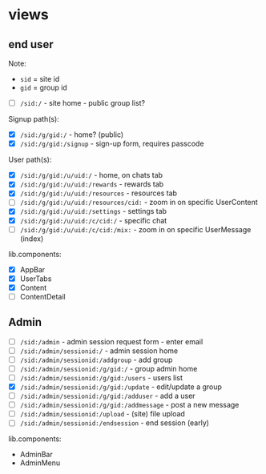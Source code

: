 # views

## end user

Note:

- `sid` = site id
- `gid` = group id

- [ ] `/sid:/` - site home - public group list?

Signup path(s):

- [x] `/sid:/g/gid:/` - home? (public)
- [x] `/sid:/g/gid:/signup` - sign-up form, requires passcode

User path(s):

- [x] `/sid:/g/gid:/u/uid:/` - home, on chats tab
- [x] `/sid:/g/gid:/u/uid:/rewards` - rewards tab
- [x] `/sid:/g/gid:/u/uid:/resources` - resources tab
- [ ] `/sid:/g/gid:/u/uid:/resources/cid:` - zoom in on specific UserContent
- [x] `/sid:/g/gid:/u/uid:/settings` - settings tab
- [x] `/sid:/g/gid:/u/uid:/c/cid:/` - specific chat
- [ ] `/sid:/g/gid:/u/uid:/c/cid:/mix:` - zoom in on specific UserMessage (index)

lib.components:

- [x] AppBar
- [x] UserTabs
- [x] Content
- [ ] ContentDetail

## Admin

- [ ] `/sid:/admin` - admin session request form - enter email
- [ ] `/sid:/admin/sessionid:/` - admin session home
- [ ] `/sid:/admin/sessionid:/addgroup` - add group
- [ ] `/sid:/admin/sessionid:/g/gid:/` - group admin home
- [ ] `/sid:/admin/sessionid:/g/gid:/users` - users list
- [x] `/sid:/admin/sessionid:/g/gid:/update` - edit/update a group
- [ ] `/sid:/admin/sessionid:/g/gid:/adduser` - add a user
- [ ] `/sid:/admin/sessionid:/g/gid:/addmessage` - post a new message
- [ ] `/sid:/admin/sessionid:/upload` - (site) file upload
- [ ] `/sid:/admin/sessionid:/endsession` - end session (early)

lib.components:

- AdminBar
- AdminMenu

